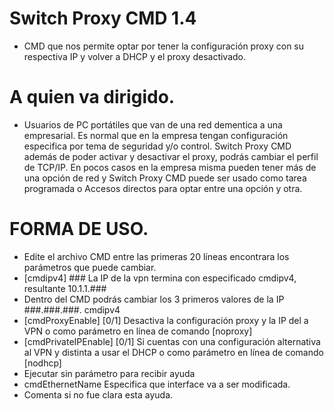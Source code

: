 # Switch Proxy CMD 1.4
- CMD que nos permite optar por tener la configuración proxy con su respectiva IP y volver a DHCP y el proxy desactivado.
# A quien va dirigido.
- Usuarios de PC portátiles que van de una red dementica a una empresarial. Es normal que en la empresa tengan configuración especifica por tema de seguridad y/o control. Switch Proxy CMD además de poder activar y desactivar el proxy, podrás cambiar el perfil de TCP/IP.
En pocos casos en la empresa misma pueden tener más de una opción de red y Switch Proxy CMD puede ser usado como tarea programada o Accesos directos para optar entre una opción y otra.
# FORMA DE USO.
- Edite el archivo CMD entre las primeras 20 líneas encontrara los parámetros que puede cambiar.
- [cmdipv4] ### La IP de la vpn termina con especificado cmdipv4, resultante 10.1.1.###
- Dentro del CMD podrás cambiar los 3 primeros valores de la IP ###.###.###. cmdipv4
- [cmdProxyEnable] [0/1] Desactiva la configuración proxy y la IP del a VPN o como parámetro en línea de comando [noproxy]
- [cmdPrivateIPEnable] [0/1] Si cuentas con una configuración alternativa al VPN y distinta a usar el DHCP o como parámetro en línea de comando [nodhcp]
- Ejecutar sin parámetro para recibir ayuda
- cmdEthernetName Especifica que interface va a ser modificada.
- Comenta si no fue clara esta ayuda.
